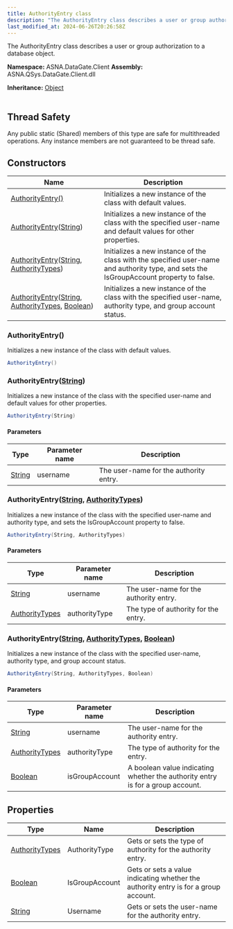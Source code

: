 ```yaml
---
title: AuthorityEntry class
description: "The AuthorityEntry class describes a user or group authorization to a database object. "
last_modified_at: 2024-06-26T20:26:58Z
---
```


The AuthorityEntry class describes a user or group authorization to a database object.

**Namespace:** ASNA.DataGate.Client
**Assembly:** ASNA.QSys.DataGate.Client.dll

**Inheritance:** [Object](https://docs.microsoft.com/en-us/dotnet/api/system.object)
<br>
<br>
## Thread Safety

Any public static (Shared) members of this type are safe for multithreaded operations. Any instance members are not guaranteed to be thread safe.


## Constructors

| Name | Description |
| --- | --- |
| [AuthorityEntry()](#authorityentry) | Initializes a new instance of the  class with default values.
| [AuthorityEntry](#authorityentrystring)([String](https://docs.microsoft.com/en-us/dotnet/api/system.string)) | Initializes a new instance of the  class with the specified user-name and default values for other properties.
| [AuthorityEntry](#authorityentrystring-authoritytypes)([String](https://docs.microsoft.com/en-us/dotnet/api/system.string), [AuthorityTypes](/reference/datagate/datagate-common/authority-types.html)) | Initializes a new instance of the  class with the specified user-name and authority type, and sets the IsGroupAccount property to false.
| [AuthorityEntry](#authorityentrystring-authoritytypes-boolean)([String](https://docs.microsoft.com/en-us/dotnet/api/system.string), [AuthorityTypes](/reference/datagate/datagate-common/authority-types.html), [Boolean](https://docs.microsoft.com/en-us/dotnet/api/system.boolean)) | Initializes a new instance of the  class with the specified user-name, authority type, and group account status.

### AuthorityEntry()

Initializes a new instance of the  class with default values.

```cs
AuthorityEntry()
```

### AuthorityEntry([String](https://docs.microsoft.com/en-us/dotnet/api/system.string))

Initializes a new instance of the  class with the specified user-name and default values for other properties.

```cs
AuthorityEntry(String)
```

#### Parameters

| Type | Parameter name | Description
| --- | --- | ---
| [String](https://docs.microsoft.com/en-us/dotnet/api/system.string) | username | The user-name for the authority entry.

### AuthorityEntry([String](https://docs.microsoft.com/en-us/dotnet/api/system.string), [AuthorityTypes](/reference/datagate/datagate-common/authority-types.html))

Initializes a new instance of the  class with the specified user-name and authority type, and sets the IsGroupAccount property to false.

```cs
AuthorityEntry(String, AuthorityTypes)
```

#### Parameters

| Type | Parameter name | Description
| --- | --- | ---
| [String](https://docs.microsoft.com/en-us/dotnet/api/system.string) | username | The user-name for the authority entry.
| [AuthorityTypes](/reference/datagate/datagate-common/authority-types.html) | authorityType | The type of authority for the entry.

### AuthorityEntry([String](https://docs.microsoft.com/en-us/dotnet/api/system.string), [AuthorityTypes](/reference/datagate/datagate-common/authority-types.html), [Boolean](https://docs.microsoft.com/en-us/dotnet/api/system.boolean))

Initializes a new instance of the  class with the specified user-name, authority type, and group account status.

```cs
AuthorityEntry(String, AuthorityTypes, Boolean)
```

#### Parameters

| Type | Parameter name | Description
| --- | --- | ---
| [String](https://docs.microsoft.com/en-us/dotnet/api/system.string) | username | The user-name for the authority entry.
| [AuthorityTypes](/reference/datagate/datagate-common/authority-types.html) | authorityType | The type of authority for the entry.
| [Boolean](https://docs.microsoft.com/en-us/dotnet/api/system.boolean) | isGroupAccount | A boolean value indicating whether the authority entry is for a group account.

## Properties

| Type | Name | Description
| --- | --- | --- 
| [AuthorityTypes](/reference/datagate/datagate-common/authority-types.html) | AuthorityType | Gets or sets the type of authority for the authority entry. |
| [Boolean](https://docs.microsoft.com/en-us/dotnet/api/system.boolean) | IsGroupAccount | Gets or sets a value indicating whether the authority entry is for a group account. |
| [String](https://learn.microsoft.com/en-us/dotnet/api/system.string?view=net-8.0) | Username | Gets or sets the user-name for the authority entry. |
